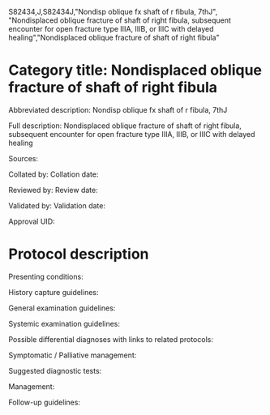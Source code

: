S82434,J,S82434J,"Nondisp oblique fx shaft of r fibula, 7thJ", "Nondisplaced oblique fracture of shaft of right fibula, subsequent encounter for open fracture type IIIA, IIIB, or IIIC with delayed healing","Nondisplaced oblique fracture of shaft of right fibula"
# Category title: Nondisplaced oblique fracture of shaft of right fibula

Abbreviated description: Nondisp oblique fx shaft of r fibula, 7thJ

Full description: Nondisplaced oblique fracture of shaft of right fibula, subsequent encounter for open fracture type IIIA, IIIB, or IIIC with delayed healing

Sources:

Collated by:
Collation date:

Reviewed by:
Review date:

Validated by:
Validation date:

Approval UID:

# Protocol description

Presenting conditions:

History capture guidelines:

General examination guidelines:

Systemic examination guidelines:

Possible differential diagnoses with links to related protocols:

Symptomatic / Palliative management:

Suggested diagnostic tests:

Management:

Follow-up guidelines:

